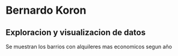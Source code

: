 # Bernardo Koron

## Exploracion y visualizacion de datos

Se muestran los barrios con alquileres mas economicos segun año
